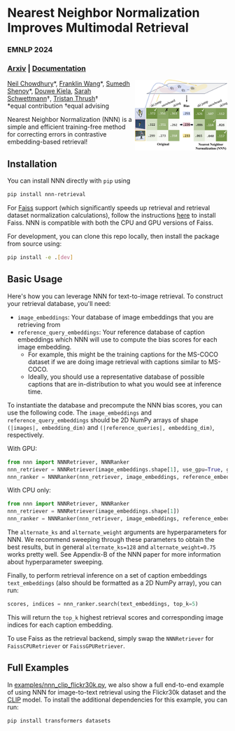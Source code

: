# Nearest Neighbor Normalization Improves Multimodal Retrieval
### EMNLP 2024
### [Arxiv](https://arxiv.org/abs/2410.24114) | [Documentation](https://multimodal-interpretability.csail.mit.edu/nnn/)

<img align="right" width="42%" src="/assets/nnn_teaser.png">

[Neil Chowdhury](https://nchowdhury.com/)\*, [Franklin Wang](https://x.com/f_x_wang)\*, [Sumedh Shenoy](https://x.com/sumedhshenoy)\*, [Douwe Kiela](https://douwekiela.github.io/), [Sarah Schwettmann](https://cogconfluence.com/)†, [Tristan Thrush](http://www.tristanthrush.com/)†<br>
\*equal contribution †equal advising

Nearest Neighbor Normalization (NNN) is a simple and efficient training-free method for correcting errors in contrastive embedding-based retrieval!

## Installation

You can install NNN directly with `pip` using 
```bash
pip install nnn-retrieval
```

For [Faiss](https://github.com/facebookresearch/faiss/) support (which significantly speeds up retrieval and retrieval dataset normalization calculations), follow the instructions [here](https://github.com/facebookresearch/faiss/blob/main/INSTALL.md) to install Faiss. NNN is compatible with both the CPU and GPU versions of Faiss.

For development, you can clone this repo locally, then install the package from source using:
```bash
pip install -e .[dev]
```

## Basic Usage

Here's how you can leverage NNN for text-to-image retrieval. To construct your retrieval database, you'll need:
- `image_embeddings`: Your database of image embeddings that you are retrieving from
- `reference_query_embeddings`: Your reference database of caption embeddings which NNN will use to compute the bias scores for each image embedding.
    - For example, this might be the training captions for the MS-COCO dataset if we are doing image retrieval with captions similar to MS-COCO.
    - Ideally, you should use a representative database of possible captions that are in-distribution to what you would see at inference time.

To instantiate the database and precompute the NNN bias scores, you can use the following code. The `image_embeddings` and `reference_query_embeddings` should be 2D NumPy arrays of shape `(|images|, embedding_dim)` and `(|reference_queries|, embedding_dim)`, respectively.

With GPU:
```python
from nnn import NNNRetriever, NNNRanker
nnn_retriever = NNNRetriever(image_embeddings.shape[1], use_gpu=True, gpu_id=0)
nnn_ranker = NNNRanker(nnn_retriever, image_embeddings, reference_embeddings, alternate_ks=128, alternate_weight=0.75, batch_size=256, use_gpu=True, gpu_id=0)
```

With CPU only:
```python
from nnn import NNNRetriever, NNNRanker
nnn_retriever = NNNRetriever(image_embeddings.shape[1])
nnn_ranker = NNNRanker(nnn_retriever, image_embeddings, reference_embeddings, alternate_ks=128, alternate_weight=0.75, batch_size=256)
```

The `alternate_ks` and `alternate_weight` arguments are hyperparameters for NNN. We recommend sweeping through these parameters to obtain the best results, but in general `alternate_ks=128` and `alternate_weight=0.75` works pretty well. See Appendix-B of the NNN paper for more information about hyperparameter sweeping.

Finally, to perform retrieval inference on a set of caption embeddings `text_embeddings` (also should be formatted as a 2D NumPy array), you can run:
```python
scores, indices = nnn_ranker.search(text_embeddings, top_k=5)
```

This will return the `top_k` highest retrieval scores and corresponding image indices for each caption embedding.

To use Faiss as the retrieval backend, simply swap the `NNNRetriever` for `FaissCPURetriever` or `FaissGPURetriever`.

## Full Examples

In [examples/nnn_clip_flickr30k.py](https://github.com/multimodal-interpretability/nnn/blob/main/examples/nnn_clip_flickr_30k.py), we also show a full end-to-end example of using NNN for image-to-text retrieval using the Flickr30k dataset and the [CLIP](https://huggingface.co/openai/clip-vit-base-patch32) model. To install the additional dependencies for this example, you can run:
```bash
pip install transformers datasets
```
